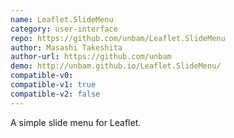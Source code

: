```yaml
---
name: Leaflet.SlideMenu
category: user-interface
repo: https://github.com/unbam/Leaflet.SlideMenu
author: Masashi Takeshita
author-url: https://github.com/unbam
demo: http://unbam.github.io/Leaflet.SlideMenu/
compatible-v0:
compatible-v1: true
compatible-v2: false
---
```


A simple slide menu for Leaflet.

